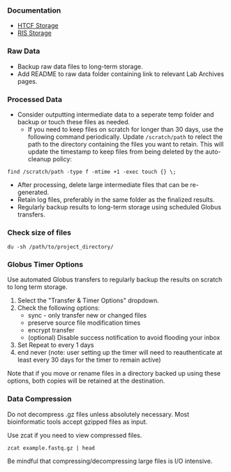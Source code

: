 ### Documentation
- [HTCF Storage](https://htcf.github.io/docs/storage/)
- [RIS Storage](https://docs.ris.wustl.edu/doc/storage/03_storage.html#designing-a-storage-layout)

### Raw Data
- Backup raw data files to long-term storage.
- Add README to raw data folder containing link to relevant Lab Archives pages.

### Processed Data
- Consider outputting intermediate data to a seperate temp folder and backup or touch these files as needed.
  - If you need to keep files on scratch for longer than 30 days, use the following command periodically. Update `/scratch/path` to relect the path to the directory containing the files you want to retain. This will update the timestamp to keep files from being deleted by the auto-cleanup policy:
```
find /scratch/path -type f -mtime +1 -exec touch {} \;
```
- After processing, delete large intermediate files that can be re-generated. 
- Retain log files, preferably in the same folder as the finalized results.
- Regularly backup results to long-term storage using scheduled Globus transfers.

### Check size of files
```
du -sh /path/to/project_directory/
```

### Globus Timer Options

Use automated Globus transfers to regularly backup the results on scratch to long term storage.

1. Select the "Transfer & Timer Options" dropdown.
2. Check the following options:
   - sync - only transfer new or changed files
   - preserve source file modification times
   - encrypt transfer
   - (optional) Disable success notification to avoid flooding your inbox
3. Set Repeat to every 1 days
4. end never (note: user setting up the timer will need to reauthenticate at least every 30 days for the timer to remain active)

Note that if you move or rename files in a directory backed up using these options, both copies will be retained at the destination. 

### Data Compression
Do not decompress .gz files unless absolutely necessary. Most bioinformatic tools accept gzipped files as input.

Use zcat if you need to view compressed files.
```
zcat example.fastq.gz | head
```

Be mindful that compressing/decompressing large files is I/O intensive.

